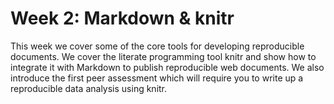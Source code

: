 # Week 2: Markdown & knitr

This week we cover some of the core tools for developing reproducible documents. We cover the literate programming tool knitr and show how to integrate it with Markdown to publish reproducible web documents. We also introduce the first peer assessment which will require you to write up a reproducible data analysis using knitr.
